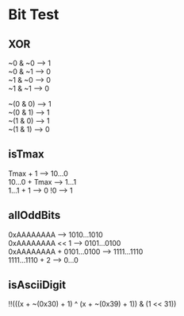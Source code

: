 # Bit Test

## XOR

~0 & ~0 --> 1  
~0 & ~1 --> 0  
~1 & ~0 --> 0  
~1 & ~1 --> 0  

~(0 & 0) --> 1  
~(0 & 1) --> 1  
~(1 & 0) --> 1  
~(1 & 1) --> 0  

## isTmax

Tmax + 1 --> 10...0  
10...0 + Tmax --> 1...1  
1...1 + 1 --> 0
!0 --> 1  

## allOddBits

0xAAAAAAAA --> 1010...1010  
0xAAAAAAAA << 1 --> 0101...0100  
0xAAAAAAAA + 0101...0100 --> 1111...1110  
1111...1110 + 2 --> 0...0  

## isAsciiDigit

!!(((x + ~(0x30) + 1) ^ (x + ~(0x39) + 1)) & (1 << 31))  
